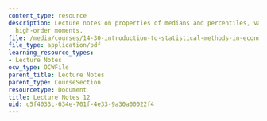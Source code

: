 ```yaml
---
content_type: resource
description: Lecture notes on properties of medians and percentiles, variance, and
  high-order moments.
file: /media/courses/14-30-introduction-to-statistical-methods-in-economics-spring-2009/c5f4033c634e701f4e339a30a00022f4_MIT14_30s09_lec12.pdf
file_type: application/pdf
learning_resource_types:
- Lecture Notes
ocw_type: OCWFile
parent_title: Lecture Notes
parent_type: CourseSection
resourcetype: Document
title: Lecture Notes 12
uid: c5f4033c-634e-701f-4e33-9a30a00022f4
---
```

